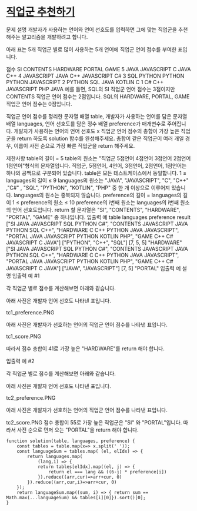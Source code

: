 # [직업군 추천하기](https://programmers.co.kr/learn/courses/30/lessons/84325?language=javascript)
문제 설명
개발자가 사용하는 언어와 언어 선호도를 입력하면 그에 맞는 직업군을 추천해주는 알고리즘을 개발하려고 합니다.

아래 표는 5개 직업군 별로 많이 사용하는 5개 언어에 직업군 언어 점수를 부여한 표입니다.

점수	SI	CONTENTS	HARDWARE	PORTAL	GAME
5	JAVA	JAVASCRIPT	C	JAVA	C++
4	JAVASCRIPT	JAVA	C++	JAVASCRIPT	C#
3	SQL	PYTHON	PYTHON	PYTHON	JAVASCRIPT
2	PYTHON	SQL	JAVA	KOTLIN	C
1	C#	C++	JAVASCRIPT	PHP	JAVA
예를 들면, SQL의 SI 직업군 언어 점수는 3점이지만 CONTENTS 직업군 언어 점수는 2점입니다. SQL의 HARDWARE, PORTAL, GAME 직업군 언어 점수는 0점입니다.

직업군 언어 점수를 정리한 문자열 배열 table, 개발자가 사용하는 언어를 담은 문자열 배열 languages, 언어 선호도를 담은 정수 배열 preference가 매개변수로 주어집니다. 개발자가 사용하는 언어의 언어 선호도 x 직업군 언어 점수의 총합이 가장 높은 직업군을 return 하도록 solution 함수를 완성해주세요. 총합이 같은 직업군이 여러 개일 경우, 이름이 사전 순으로 가장 빠른 직업군을 return 해주세요.

제한사항
table의 길이 = 5
table의 원소는 "직업군 5점언어 4점언어 3점언어 2점언어 1점언어"형식의 문자열입니다. 직업군, 5점언어, 4언어, 3점언어, 2점언어, 1점언어는 하나의 공백으로 구분되어 있습니다.
table은 모든 테스트케이스에서 동일합니다.
1 ≤ languages의 길이 ≤ 9
languages의 원소는 "JAVA", "JAVASCRIPT", "C", "C++" ,"C#" , "SQL", "PYTHON", "KOTLIN", "PHP" 중 한 개 이상으로 이루어져 있습니다.
languages의 원소는 중복되지 않습니다.
preference의 길이 = languages의 길이
1 ≤ preference의 원소 ≤ 10
preference의 i번째 원소는 languages의 i번째 원소의 언어 선호도입니다.
return 할 문자열은 "SI", "CONTENTS", "HARDWARE", "PORTAL", "GAME" 중 하나입니다.
입출력 예
table	languages	preference	result
["SI JAVA JAVASCRIPT SQL PYTHON C#", "CONTENTS JAVASCRIPT JAVA PYTHON SQL C++", "HARDWARE C C++ PYTHON JAVA JAVASCRIPT", "PORTAL JAVA JAVASCRIPT PYTHON KOTLIN PHP", "GAME C++ C# JAVASCRIPT C JAVA"]	["PYTHON", "C++", "SQL"]	[7, 5, 5]	"HARDWARE"
["SI JAVA JAVASCRIPT SQL PYTHON C#", "CONTENTS JAVASCRIPT JAVA PYTHON SQL C++", "HARDWARE C C++ PYTHON JAVA JAVASCRIPT", "PORTAL JAVA JAVASCRIPT PYTHON KOTLIN PHP", "GAME C++ C# JAVASCRIPT C JAVA"]	["JAVA", "JAVASCRIPT"]	[7, 5]	"PORTAL"
입출력 예 설명
입출력 예 #1

각 직업군 별로 점수를 계산해보면 아래와 같습니다.

아래 사진은 개발자 언어 선호도 나타낸 표입니다.

tc1_preference.PNG

아래 사진은 개발자가 선호하는 언어의 직업군 언어 점수를 나타낸 표입니다.

tc1_score.PNG

따라서 점수 총합이 41로 가장 높은 "HARDWARE"를 return 해야 합니다.

입출력 예 #2

각 직업군 별로 점수를 계산해보면 아래와 같습니다.

아래 사진은 개발자 언어 선호도 나타낸 표입니다.

tc2_preference.PNG

아래 사진은 개발자가 선호하는 언어의 직업군 언어 점수를 나타낸 표입니다.

tc2_score.PNG
점수 총합이 55로 가장 높은 직업군은 "SI" 와 "PORTAL"입니다.
따라서 사전 순으로 먼저 오는 "PORTAL"을 return 해야 합니다.
```
function solution(table, languages, preference) {
	const tables = table.map(x=> x.split(' '));
	const languageSum = tables.map( (el, elIdx) => {
		return languages.map(
			(lang,i) => {
			return tables[elIdx].map((el, j) => {
				return el === lang && ((6-j) * preference[i])
			}).reduce((arr,cur)=>arr+cur, 0)
		}).reduce((arr,cur,i)=>arr+cur, 0)
	});
	return languageSum.map((sum, i) => { return sum == Math.max(...languageSum) && tables[i][0]}).sort()[0];
}
```
